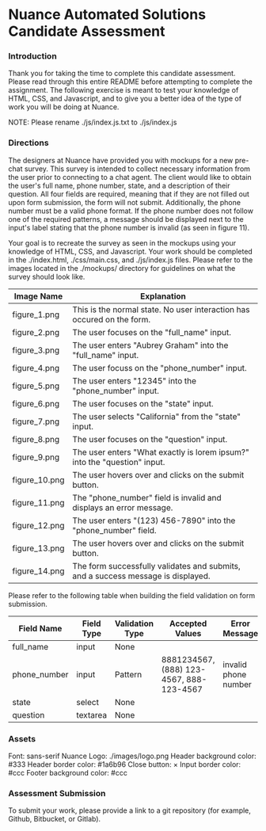 # Nuance Automated Solutions Candidate Assessment

### Introduction

Thank you for taking the time to complete this candidate assessment. Please read through this entire README before attempting to complete the assignment. The following exercise is meant to test your knowledge of HTML, CSS, and Javascript, and to give you a better idea of the type of work you will be doing at Nuance.

NOTE: Please rename ./js/index.js.txt to ./js/index.js

### Directions

The designers at Nuance have provided you with mockups for a new pre-chat survey. This survey is intended to collect necessary information from the user prior to connecting to a chat agent. The client would like to obtain the user's full name, phone number, state, and a description of their question. All four fields are required, meaning that if they are not filled out upon form submission, the form will not submit. Additionally, the phone number must be a valid phone format. If the phone number does not follow one of the required patterns, a message should be displayed next to the input's label stating that the phone number is invalid (as seen in figure 11). 

Your goal is to recreate the survey as seen in the mockups using your knowledge of HTML, CSS, and Javascript. Your work should be completed in the ./index.html, ./css/main.css, and ./js/index.js files. Please refer to the images located in the ./mockups/ directory for guidelines on what the survey should look like.

| Image Name    | Explanation
| ----------    | -----------
| figure_1.png  | This is the normal state. No user interaction has occured on the form.
| figure_2.png  | The user focuses on the "full_name" input.
| figure_3.png  | The user enters "Aubrey Graham" into the "full_name" input.
| figure_4.png  | The user focuss on the "phone_number" input.
| figure_5.png  | The user enters "12345" into the "phone_number" input.
| figure_6.png  | The user focuses on the "state" input.
| figure_7.png  | The user selects "California" from the "state" input.
| figure_8.png  | The user focuses on the "question" input.
| figure_9.png  | The user enters "What exactly is lorem ipsum?" into the "question" input.
| figure_10.png | The user hovers over and clicks on the submit button.
| figure_11.png | The "phone_number" field is invalid and displays an error message.
| figure_12.png | The user enters "(123) 456-7890" into the "phone_number" field.
| figure_13.png | The user hovers over and clicks on the submit button.
| figure_14.png | The form successfully validates and submits, and a success message is displayed.

Please refer to the following table when building the field validation on form submission.

| Field Name   | Field Type | Validation Type | Accepted Values                          | Error Message        | Required |
| ------------ | ---------- | --------------- | ---------------------------------------- | -------------------- | -------- |
| full_name    | input      | None            |                                          |                      | Yes      |
| phone_number | input      | Pattern         | 8881234567, (888) 123-4567, 888-123-4567 | invalid phone number | Yes      |
| state        | select     | None            |                                          |                      | Yes      |
| question     | textarea   | None            |                                          |                      | Yes      |

### Assets

Font: sans-serif
Nuance Logo: ./images/logo.png
Header background color: #333
Header border color: #1a6b96
Close button: &times;
Input border color: #ccc
Footer background color: #ccc

### Assessment Submission

To submit your work, please provide a link to a git repository (for example, Github, Bitbucket, or Gitlab).